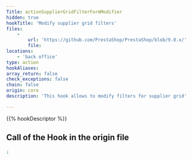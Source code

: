 ```yaml
---
Title: actionSupplierGridFilterFormModifier
hidden: true
hookTitle: 'Modify supplier grid filters'
files:
    -
        url: 'https://github.com/PrestaShop/PrestaShop/blob/9.0.x/'
        file: 
locations:
    - 'back office'
type: action
hookAliases: 
array_return: false
check_exceptions: false
chain: false
origin: core
description: 'This hook allows to modify filters for supplier grid'

---
```


{{% hookDescriptor %}}

## Call of the Hook in the origin file

```php
;
```
